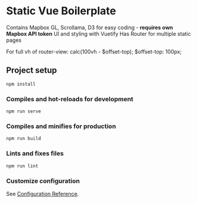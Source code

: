 # Static Vue Boilerplate 

Contains Mapbox GL, Scrollama, D3 for easy coding - **requires own Mapbox API token**
UI and styling with Vuetify
Has Router for multiple static pages

For full vh of router-view: calc(100vh - $offset-top);
$offset-top: 100px; 

## Project setup
```
npm install
```

### Compiles and hot-reloads for development
```
npm run serve
```

### Compiles and minifies for production
```
npm run build
```

### Lints and fixes files
```
npm run lint
```

### Customize configuration
See [Configuration Reference](https://cli.vuejs.org/config/).
